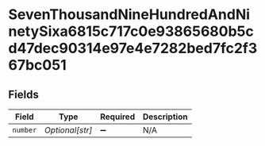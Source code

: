 # SevenThousandNineHundredAndNinetySixa6815c717c0e93865680b5cd47dec90314e97e4e7282bed7fc2f367bc051


## Fields

| Field              | Type               | Required           | Description        |
| ------------------ | ------------------ | ------------------ | ------------------ |
| `number`           | *Optional[str]*    | :heavy_minus_sign: | N/A                |